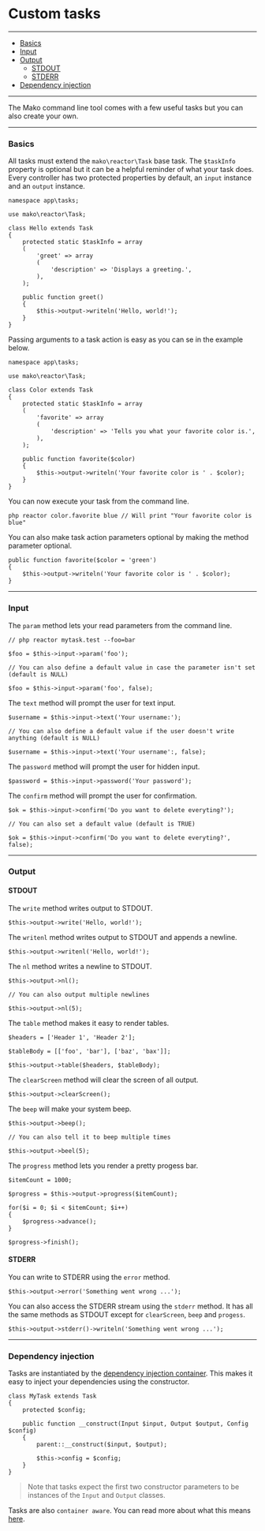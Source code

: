 # Custom tasks

--------------------------------------------------------

* [Basics](#basics)
* [Input](#input)
* [Output](#output)
	- [STDOUT](#output:stdout)
	- [STDERR](#output:stderr)
* [Dependency injection](#dependency_injection)

--------------------------------------------------------

The Mako command line tool comes with a few useful tasks but you can also create your own.

--------------------------------------------------------

<a id="basics"></a>

### Basics

All tasks must extend the ```mako\reactor\Task``` base task. The ```$taskInfo``` property is optional but it can be a helpful reminder of what your task does. Every controller has two protected properties by default, an ```input``` instance and an ```output``` instance.

	namespace app\tasks;

	use mako\reactor\Task;

	class Hello extends Task
	{
		protected static $taskInfo = array
		(
			'greet' => array
			(
				'description' => 'Displays a greeting.',
			),
		);
		
		public function greet()
		{
			$this->output->writeln('Hello, world!');
		}
	}

Passing arguments to a task action is easy as you can se in the example below.

	namespace app\tasks;

	use mako\reactor\Task;

	class Color extends Task
	{
		protected static $taskInfo = array
		(
			'favorite' => array
			(
				'description' => 'Tells you what your favorite color is.',
			),
		);

		public function favorite($color)
		{
			$this->output->writeln('Your favorite color is ' . $color);
		}
	}

You can now execute your task from the command line.

	php reactor color.favorite blue // Will print "Your favorite color is blue"

You can also make task action parameters optional by making the method parameter optional.

	public function favorite($color = 'green')
    {
        $this->output->writeln('Your favorite color is ' . $color);
    }

--------------------------------------------------------

<a id="input"></a>

### Input

The ```param``` method lets your read parameters from the command line.

	// php reactor mytask.test --foo=bar

	$foo = $this->input->param('foo');

	// You can also define a default value in case the parameter isn't set (default is NULL)

	$foo = $this->input->param('foo', false);

The ```text``` method will prompt the user for text input.

	$username = $this->input->text('Your username:');

	// You can also define a default value if the user doesn't write anything (default is NULL)

	$username = $this->input->text('Your username':, false);

The ```password``` method will prompt the user for hidden input.

	$password = $this->input->password('Your password');

The ```confirm``` method will prompt the user for confirmation.

	$ok = $this->input->confirm('Do you want to delete everyting?');

	// You can also set a default value (default is TRUE)

	$ok = $this->input->confirm('Do you want to delete everyting?', false);

--------------------------------------------------------

<a id="output"></a>

### Output

<a id="output:stdout"></a>

#### STDOUT

The ```write``` method writes output to STDOUT.

	$this->output->write('Hello, world!');

The ```writenl``` method writes output to STDOUT and appends a newline.

	$this->output->writenl('Hello, world!');

The ```nl``` method writes a newline to STDOUT.

	$this->output->nl();

	// You can also output multiple newlines

	$this->output->nl(5);

The ```table``` method makes it easy to render tables.

	$headers = ['Header 1', 'Header 2'];

	$tableBody = [['foo', 'bar'], ['baz', 'bax']];

	$this->output->table($headers, $tableBody);

The ```clearScreen``` method will clear the screen of all output.

	$this->output->clearScreen();

The ```beep``` will make your system beep.

	$this->output->beep();

	// You can also tell it to beep multiple times

	$this->output->beel(5);

The ```progress``` method lets you render a pretty progess bar.

	$itemCount = 1000;

	$progress = $this->output->progress($itemCount);

	for($i = 0; $i < $itemCount; $i++)
	{
		$progress->advance();
	}

	$progress->finish();

<a id="output:stderr"></a>

#### STDERR

You can write to STDERR using the ```error``` method.

	$this->output->error('Something went wrong ...');

You can also access the STDERR stream using the ```stderr``` method. It has all the same methods as STDOUT except for ```clearScreen```, ```beep``` and ```progess```.

	$this->output->stderr()->writeln('Something went wrong ...');

--------------------------------------------------------

<a id="dependency_injection"></a>

### Dependency injection

Tasks are instantiated by the [dependency injection container](:base_url:/docs/:version:/getting-started:dependency-injection). This makes it easy to inject your dependencies using the constructor.

	class MyTask extends Task
	{
		protected $config;

		public function __construct(Input $input, Output $output, Config $config)
		{
			parent::__construct($input, $output);

			$this->config = $config;
		}
	}

> Note that tasks expect the first two constructor parameters to be instances of the ```Input``` and ```Output``` classes.

Tasks are also ```container aware```. You can read more about what this means [here](:base_url:/docs/:version:/getting-started:dependency-injection#container-aware).